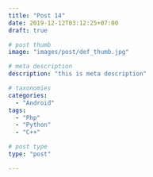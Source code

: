```yaml
---
title: "Post 14"
date: 2019-12-12T03:12:25+07:00
draft: true

# post thumb
image: "images/post/def_thumb.jpg"

# meta description
description: "this is meta description"

# taxonomies
categories: 
  - "Android"
tags:
  - "Php"
  - "Python"
  - "C++"

# post type
type: "post"

---
```


